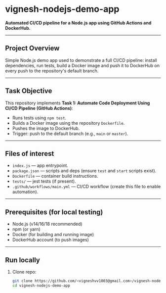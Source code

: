 # vignesh-nodejs-demo-app

**Automated CI/CD pipeline for a Node.js app using GitHub Actions and DockerHub.**

---

## Project Overview
Simple Node.js demo app used to demonstrate a full CI/CD pipeline: install dependencies, run tests, build a Docker image and push it to DockerHub on every push to the repository's default branch.

---

## Task Objective
This repository implements **Task 1: Automate Code Deployment Using CI/CD Pipeline (GitHub Actions)**:
- Runs tests using `npm test`.
- Builds a Docker image using the repository `Dockerfile`.
- Pushes the image to DockerHub.
- Trigger: push to the default branch (e.g., `main` or `master`).

---

## Files of interest
- `index.js` — app entrypoint.
- `package.json` — scripts and deps (ensure `test` and `start` scripts exist).
- `Dockerfile` — container build instructions.
- `tests/` — jest tests (if present).
- `.github/workflows/main.yml` — CI/CD workflow (create this file to enable automation).

---

## Prerequisites (for local testing)
- Node.js (v14/16/18 recommended)
- npm (or yarn)
- Docker (for building and running image)
- DockerHub account (to push images)

---

## Run locally
1. Clone repo:
   ```bash
   git clone https://github.com/<vigneshvv1003@gmail.com>/vignesh-nodejs-demo-app.git
   cd vignesh-nodejs-demo-app
